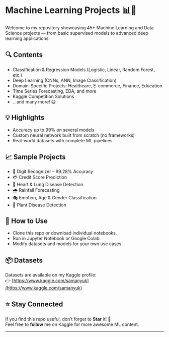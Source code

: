 # Machine Learning Projects 📊🤖

Welcome to my repository showcasing 45+ Machine Learning and Data Science projects — from basic supervised models to advanced deep learning applications.

## 🔍 Contents
- Classification & Regression Models (Logistic, Linear, Random Forest, etc.)
- Deep Learning (CNNs, ANN, Image Classification)
- Domain-Specific Projects: Healthcare, E-commerce, Finance, Education
- Time Series Forecasting, EDA, and more
- Kaggle Competition Solutions
- ...and many more! 😃

## 💡 Highlights
- Accuracy up to 99% on several models
- Custom neural network built from scratch (no frameworks)
- Real-world datasets with complete ML pipelines

## 📈 Sample Projects
- 🔢 Digit Recognizer – 99.28% Accuracy  
- 💳 Credit Score Prediction  
- 🏥 Heart & Lung Disease Detection  
- 🌧️ Rainfall Forecasting  
- 🎭 Emotion, Age & Gender Classification  
- 🌿 Plant Disease Detection

## 🚀 How to Use
- Clone this repo or download individual notebooks.
- Run in Jupyter Notebook or Google Colab.
- Modify datasets and models for your own use cases.

## 📦 Datasets
Datasets are available on my Kaggle profile:  
👉 [https://www.kaggle.com/samanyuk](https://www.kaggle.com/samanyuk)

## ⭐ Stay Connected
If you find this repo useful, don’t forget to **Star** it! 🌟  
Feel free to **follow** me on Kaggle for more awesome ML content.

---
